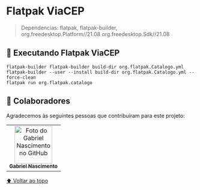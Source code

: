 # Flatpak ViaCEP


> Dependencias: flatpak, flatpak-builder, org.freedesktop.Platform//21.08 org.freedesktop.Sdk//21.08


## 🚀 Executando Flatpak ViaCEP

```
flatpak-builder flatpak-builder build-dir org.flatpak.Catalogo.yml
flatpak-builder --user --install build-dir org.flatpak.Catalogo.yml --force-clean
flatpak run org.flatpak.catalogo

```

## 🤝 Colaboradores

Agradecemos às seguintes pessoas que contribuíram para este projeto:

<table>
  <tr>
    <td align="center">
      <a href="https://github.com/gabriel-nascimento4">
        <img src="https://avatars2.githubusercontent.com/u/72100386?s=400&u=39a2eac171518098424446aa136dcba7d04f4164&v=4" width="100px;" alt="Foto do Gabriel Nascimento no GitHub"/><br>
        <sub>
          <b>Gabriel Nascimento</b>
        </sub>
      </a>
    </td>
  </tr>
</table>

[⬆ Voltar ao topo](#dialog-handson)<br>

